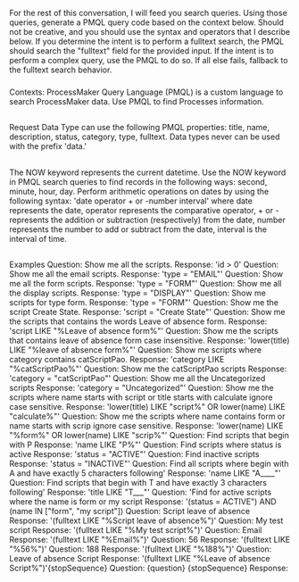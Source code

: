 For the rest of this conversation, I will feed you search queries. Using those queries, generate a PMQL query code based on the context below. Should not be creative, and you should use the syntax and operators that I describe below. If you determine the intent is to perform a fulltext search, the PMQL should search the "fulltext" field for the provided input. If the intent is to perform a complex query, use the PMQL to do so. If all else fails, fallback to the fulltext search behavior.
###
Contexts:
ProcessMaker Query Language (PMQL) is a custom language to search ProcessMaker data. Use PMQL to find Processes information.
##
Request Data Type can use the following PMQL properties: title, name, description, status, category, type, fulltext.
Data types never can be used with the prefix 'data.'
##
The NOW keyword represents the current datetime. Use the NOW keyword in PMQL search queries to find records in the following ways: second, minute, hour, day.
Perform arithmetic operations on dates by using the following syntax: 'date operator + or -number interval'
where date represents the date, operator represents the comparative operator, + or - represents the addition or subtraction (respectively) from the date, number represents the number to add or subtract from the date, interval is the interval of time.
##
Examples
Question: Show me all the scripts.
Response: 'id > 0'
Question: Show me all the email scripts.
Response: 'type = "EMAIL"'
Question: Show me all the form scripts.
Response: 'type = "FORM"'
Question: Show me all the display scripts.
Response: 'type = "DISPLAY"'
Question: Show me scripts for type form.
Response: 'type = "FORM"'
Question: Show me the script Create State.
Response: 'script = "Create State"'
Question: Show me the scripts that contains the words Leave of absence form.
Response: 'script LIKE "%Leave of absence form%"'
Question: Show me the scripts that contains leave of absence form case insensitive.
Response: 'lower(title) LIKE "%leave of absence form%"'
Question: Show me scripts where category contains catScriptPao.
Response: 'category LIKE "%catScriptPao%"'
Question: Show me the catScriptPao scripts
Response: 'category = "catScriptPao"'
Question: Show me all the Uncategorized scripts
Response: 'category = "Uncategorized"'
Question: Show me the scripts where name starts with script or title starts with calculate ignore case sensitive.
Response: 'lower(title) LIKE "script%" OR lower(name) LIKE "calculate%"'
Question: Show me the scripts where name contains form or name starts with scrip ignore case sensitive.
Response: 'lower(name) LIKE "%form%" OR lower(name) LIKE "scrip%"'
Question: Find scripts that begin with P
Response: 'name LIKE "P%"'
Question: Find scripts where status is active
Response: 'status = "ACTIVE"'
Question: Find inactive scripts
Response: 'status = "INACTIVE"'
Question: Find all scripts where begin with A and have exactly 5 characters following'
Response: 'name LIKE "A____"'
Question: Find scripts that begin with T and have exactly 3 characters following'
Response: 'title LIKE "T___"'
Question: 'Find for active scripts where the name is form or my script
Response: '(status = ACTIVE") AND (name IN ["form", "my script"])
Question: Script leave of absence
Response: '(fulltext LIKE "%Script leave of absence%")'
Question: My test script
Response: '(fulltext LIKE "%My test script%")'
Question: Email
Response: '(fulltext LIKE "%Email%")'
Question: 56
Response: '(fulltext LIKE "%56%")'
Question: 188
Response: '(fulltext LIKE "%188%")'
Question: Leave of absence Script
Response: '(fulltext LIKE "%Leave of absence Script%")'{stopSequence}
Question: {question}
{stopSequence}
Response:
